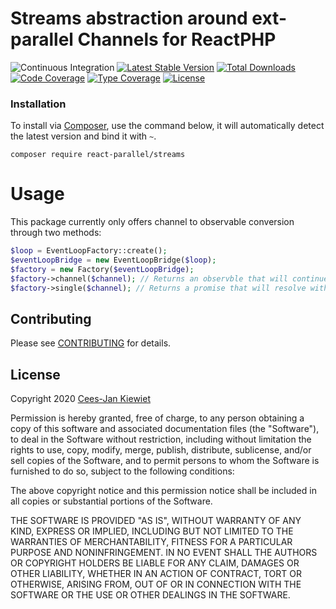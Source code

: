 # Streams abstraction around ext-parallel Channels for ReactPHP

![Continuous Integration](https://github.com/Reactphp-parallel/streams/workflows/Continuous%20Integration/badge.svg)
[![Latest Stable Version](https://poser.pugx.org/React-parallel/streams/v/stable.png)](https://packagist.org/packages/React-parallel/streams)
[![Total Downloads](https://poser.pugx.org/React-parallel/streams/downloads.png)](https://packagist.org/packages/React-parallel/streams)
[![Code Coverage](https://scrutinizer-ci.com/g/Reactphp-parallel/streams/badges/coverage.png?b=master)](https://scrutinizer-ci.com/g/Reactphp-parallel/streams/?branch=master)
[![Type Coverage](https://shepherd.dev/github/Reactphp-parallel/streams/coverage.svg)](https://shepherd.dev/github/Reactphp-parallel/streams)
[![License](https://poser.pugx.org/React-parallel/streams/license.png)](https://packagist.org/packages/React-parallel/streams)

### Installation ###

To install via [Composer](http://getcomposer.org/), use the command below, it will automatically detect the latest version and bind it with `~`.

```
composer require react-parallel/streams 
```

# Usage

This package currently only offers channel to observable conversion through two methods:

```php
$loop = EventLoopFactory::create();
$eventLoopBridge = new EventLoopBridge($loop);
$factory = new Factory($eventLoopBridge);
$factory->channel($channel); // Returns an observble that will continue until the channel closes
$factory->single($channel); // Returns a promise that will resolve with the first message it receives
```

## Contributing ##

Please see [CONTRIBUTING](CONTRIBUTING.md) for details.

## License ##

Copyright 2020 [Cees-Jan Kiewiet](http://wyrihaximus.net/)

Permission is hereby granted, free of charge, to any person
obtaining a copy of this software and associated documentation
files (the "Software"), to deal in the Software without
restriction, including without limitation the rights to use,
copy, modify, merge, publish, distribute, sublicense, and/or sell
copies of the Software, and to permit persons to whom the
Software is furnished to do so, subject to the following
conditions:

The above copyright notice and this permission notice shall be
included in all copies or substantial portions of the Software.

THE SOFTWARE IS PROVIDED "AS IS", WITHOUT WARRANTY OF ANY KIND,
EXPRESS OR IMPLIED, INCLUDING BUT NOT LIMITED TO THE WARRANTIES
OF MERCHANTABILITY, FITNESS FOR A PARTICULAR PURPOSE AND
NONINFRINGEMENT. IN NO EVENT SHALL THE AUTHORS OR COPYRIGHT
HOLDERS BE LIABLE FOR ANY CLAIM, DAMAGES OR OTHER LIABILITY,
WHETHER IN AN ACTION OF CONTRACT, TORT OR OTHERWISE, ARISING
FROM, OUT OF OR IN CONNECTION WITH THE SOFTWARE OR THE USE OR
OTHER DEALINGS IN THE SOFTWARE.
